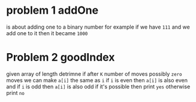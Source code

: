 # problem 1 addOne
is about adding one to a binary number 
for example if we have ```111``` and we add one to it then it became ```1000```

# Problem 2 goodIndex
given array of length detrimne if after ```K``` number of moves possibly ```zero``` moves we can make ```a[i]``` the same as ```i``` 
if ```i``` is even then ```a[i]``` is also even and if ```i``` is odd then ```a[i]``` is also odd if it's possible then print ```yes``` otherwise print  ```no```
